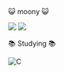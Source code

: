 <!--
**ysy56/ysy56** is a ✨ _special_ ✨ repository because its `README.md` (this file) appears on your GitHub profile.

Here are some ideas to get you started:

- 🔭 I’m currently working on ...
- 🌱 I’m currently learning ...
- 👯 I’m looking to collaborate on ...
- 🤔 I’m looking for help with ...
- 💬 Ask me about ...
- 📫 How to reach me: ...
- 😄 Pronouns: ...
- ⚡ Fun fact: ...
-->
<div> 😺 moony 😺 </div>

<a href="https://www.instagram.com/"><img src="https://img.shields.io/badge/Instagram-fd1d1d?style=flat-square&logo=Instagram&logoColor=white"/></a>
<a href="https://moonnight0.tistory.com/"><img src="https://img.shields.io/badge/Tistory-000000?style=flat-square&logo=Tistory&logoColor=white"/></a>

<div> 📚 Studying 📚 </div>

![C](https://img.shields.io/badge/c-A8B9CC.svg?&style=for-the-badge&logo=c&logoColor=Yellow)
